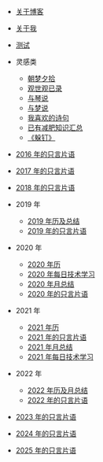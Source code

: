 <!-- - [demo](/docs/demo.md) -->
- [关于博客](/docs/think/about.md)
- [关于我](/docs/think/aboutMe.md)
- [测试](/docs/think/test.md)


- 灵感类

  - [朝梦夕拾](/docs/idea/朝梦夕拾.md)
  - [观世观已录](/docs/idea/观世观已录.md)
  - [与琴说](/docs/idea/与琴说.md)
  - [与梦说](/docs/idea/与梦说.md)
  - [我喜欢的诗句](/docs/idea/我喜欢的诗句.md)
  - [已有减肥知识汇总](/docs/idea/已有减肥知识汇总.md)
  - [《躲钉》](/docs/idea/《躲钉》.md)

- [2016 年的只言片语](/docs/idea/2016年的只言片语.md)
- [2017 年的只言片语](/docs/idea/2017年的只言片语.md)
- [2018 年的只言片语](/docs/idea/2018年的只言片语.md)

- 2019 年

  - [2019 年历及总结](/docs/idea/2019年历.md)
  - [2019 年的只言片语](/docs/idea/2019年的只言片语.md)

- 2020 年

  - [2020 年历](/docs/idea/2020年历.md)
  - [2020 年每日技术学习](/docs/idea/2020年每日技术学习.md)
  - [2020 年月总结](/docs/idea/2020年月总结.md)
  - [2020 年的只言片语](/docs/idea/2020年的只言片语.md)

- 2021 年

  - [2021 年历](/docs/idea/2021年历.md)
  - [2021 年的只言片语](/docs/idea/2021年的只言片语.md)
  - [2021 年月总结](/docs/idea/2021年月总结.md)
  - [2021 年每日技术学习](/docs/idea/2021年每日技术学习.md)

- 2022 年
  - [2022 年历及月总结](/docs/idea/2022年历及月总结.md)
  - [2022 年的只言片语](/docs/idea/2022年的只言片语.md)

- [2023 年的只言片语](/docs/idea/2023年的只言片语.md)
- [2024 年的只言片语](/docs/idea/2024年的只言片语.md)
- [2025 年的只言片语](/docs/idea/2025年的只言片语.md)

